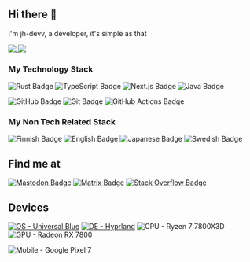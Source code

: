 ## Hi there 👋
I'm jh-devv, a developer, it's simple as that

<a href="">
  <img align="top" src="https://github-readme-stats.vercel.app/api?username=jh-devv&theme=rose_pine&show_icons=true&bg_color=00000000" />
</a>
<a href="">
  <img align="top" src="https://github-readme-stats.vercel.app/api/top-langs/?username=jh-devv&theme=rose_pine&bg_color=00000000&layout=compact&hide=css" />
</a>

### **My Technology Stack**

<!-- Programming Langs-->
![Rust Badge](https://img.shields.io/badge/Rust-000?logo=rust&logoColor=fff&style=for-the-badge)
![TypeScript Badge](https://img.shields.io/badge/TypeScript-3178C6?logo=typescript&logoColor=fff&style=for-the-badge)
![Next.js Badge](https://img.shields.io/badge/Next.js-000?logo=nextdotjs&logoColor=fff&style=for-the-badge)
![Java Badge](https://img.shields.io/badge/java-%23ED8B00.svg?style=for-the-badge&logo=openjdk&logoColor=white)
<!-- Other-->
![GitHub Badge](https://img.shields.io/badge/GitHub-181717?logo=github&logoColor=fff&style=for-the-badge)
![Git Badge](https://img.shields.io/badge/Git-F05032?logo=git&logoColor=fff&style=for-the-badge)
![GitHub Actions Badge](https://img.shields.io/badge/GitHub%20Actions-2088FF?logo=githubactions&logoColor=fff&style=for-the-badge)

### My Non Tech Related Stack

![Finnish Badge](https://img.shields.io/badge/🇫🇮%20Finnish-002F6C?style=for-the-badge)
![English Badge](https://img.shields.io/badge/🇺🇲%20English-B31942?style=for-the-badge)
![Japanese Badge](https://img.shields.io/badge/🇯🇵%20Japanese-BC002D?style=for-the-badge)
![Swedish Badge](https://img.shields.io/badge/🇸🇪%20Swedish-006AA7?style=for-the-badge)

## Find me at
[![Mastodon Badge](https://img.shields.io/badge/Mastodon-6364FF?logo=mastodon&logoColor=fff&style=for-the-badge)](https://mastodon.social/@jhdevv)
[![Matrix Badge](https://img.shields.io/badge/Matrix-000?logo=matrix&logoColor=fff&style=for-the-badge)](https://matrix.to/#/@jh-devv:matrix.org)
[![Stack Overflow Badge](https://img.shields.io/badge/Stack%20Overflow-F58025?logo=stackoverflow&logoColor=fff&style=for-the-badge)](https://stackoverflow.com/users/22096084/jh-devv)

## Devices
[![OS - Universal Blue](https://img.shields.io/badge/ublue-0B57A4?logo=fedora&style=for-the-badge&logoColor=white)](https://universal-blue.org/)
[![DE - Hyprland](https://img.shields.io/badge/Hyprland-1a1a2e?logo=wayland&style=for-the-badge&logoColor=white)](https://hyprland.org/)
![CPU - Ryzen 7 7800X3D](https://img.shields.io/badge/Ryzen%207--7800X3D-ED1C24?logo=amd&style=for-the-badge&logoColor=white)
![GPU - Radeon RX 7800](https://img.shields.io/badge/Radeon_7800-ED1C24?logo=amd&style=for-the-badge&logoColor=white)

![Mobile - Google Pixel 7](https://img.shields.io/badge/Pixel_7-EA4335?logo=google&style=for-the-badge&logoColor=white)

